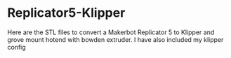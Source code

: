# Replicator5-Klipper

Here are the STL files to convert a Makerbot Replicator 5 to Klipper and grove mount hotend with bowden extruder. I have also included my klipper config
